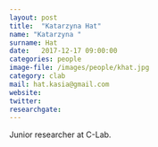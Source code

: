 ```yaml
---
layout: post
title:  "Katarzyna Hat"
name: "Katarzyna "
surname: Hat
date:   2017-12-17 09:00:00
categories: people
image-file: /images/people/khat.jpg
category: clab
mail: hat.kasia@gmail.com
website:
twitter:
researchgate:
---
```


Junior researcher at C-Lab.
